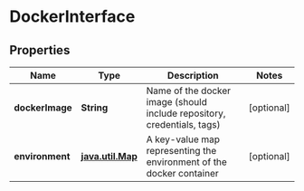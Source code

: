 
# DockerInterface

## Properties
Name | Type | Description | Notes
------------ | ------------- | ------------- | -------------
**dockerImage** | **String** | Name of the docker image (should include repository, credentials, tags)  |  [optional]
**environment** | [**java.util.Map**](java.util.Map.md) | A key-value map representing the environment of the docker container  |  [optional]



